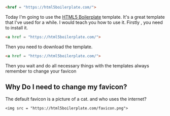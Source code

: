 [html5 boilerplate]: https://html5boilerplate.com/
[html5 boilerplate homepage]: https://html5boilerplate.com/

```html
<href = "https://html5boilerplate.com/">
```
Today I'm going to use the [HTML5 Boilerplate](https://html5boilerplate.com/)
template. It's a great template that I've used for a while. I would teach you how to use it.
Firstly , you need to install it.
```html
<a href = "https://html5boilerplate.com/">
```
Then you need to download the template.
```html
<a href = "https://html5boilerplate.com/">
```
Then you wait and do all necessary things with the templates
always remember to change your favicon

## Why Do I need to change my favicon?
The default favicon is a picture of a cat.
and who uses the internet?
```png
<img src = "https://html5boilerplate.com/favicon.png">
```

